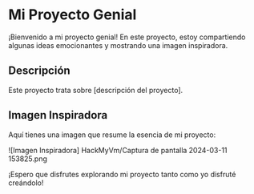 # Mi Proyecto Genial

¡Bienvenido a mi proyecto genial! En este proyecto, estoy compartiendo algunas ideas emocionantes y mostrando una imagen inspiradora.

## Descripción
Este proyecto trata sobre [descripción del proyecto].

## Imagen Inspiradora
Aquí tienes una imagen que resume la esencia de mi proyecto:

![Imagen Inspiradora] HackMyVm/Captura de pantalla 2024-03-11 153825.png

¡Espero que disfrutes explorando mi proyecto tanto como yo disfruté creándolo!


